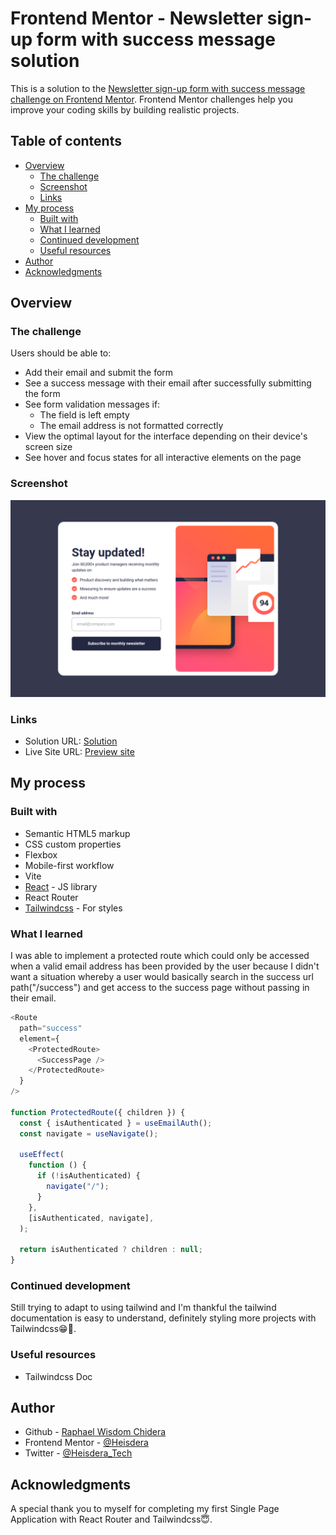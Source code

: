 # Frontend Mentor - Newsletter sign-up form with success message solution

This is a solution to the [Newsletter sign-up form with success message challenge on Frontend Mentor](https://www.frontendmentor.io/challenges/newsletter-signup-form-with-success-message-3FC1AZbNrv). Frontend Mentor challenges help you improve your coding skills by building realistic projects.

## Table of contents

- [Overview](#overview)
  - [The challenge](#the-challenge)
  - [Screenshot](#screenshot)
  - [Links](#links)
- [My process](#my-process)
  - [Built with](#built-with)
  - [What I learned](#what-i-learned)
  - [Continued development](#continued-development)
  - [Useful resources](#useful-resources)
- [Author](#author)
- [Acknowledgments](#acknowledgments)

## Overview

### The challenge

Users should be able to:

- Add their email and submit the form
- See a success message with their email after successfully submitting the form
- See form validation messages if:
  - The field is left empty
  - The email address is not formatted correctly
- View the optimal layout for the interface depending on their device's screen size
- See hover and focus states for all interactive elements on the page

### Screenshot

![Desktop preview](./public/screenshot.jpg)

### Links

- Solution URL: [Solution](https://www.frontendmentor.io/solutions/responsive-newsletter-signup-form-with-success-message-ZDyrtVyKSI)
- Live Site URL: [Preview site](https://frontend-mentor-challenge-newsletter-hazel.vercel.app/)

## My process

### Built with

- Semantic HTML5 markup
- CSS custom properties
- Flexbox
- Mobile-first workflow
- Vite
- [React](https://reactjs.org/) - JS library
- React Router
- [Tailwindcss](https://tailwindcss.com/) - For styles

### What I learned

I was able to implement a protected route which could only be accessed when a valid email address has been provided by the user because I didn't want a situation whereby a user would basically search in the success url path("/success") and get access to the success page without passing in their email.

```js
<Route
  path="success"
  element={
    <ProtectedRoute>
      <SuccessPage />
    </ProtectedRoute>
  }
/>

function ProtectedRoute({ children }) {
  const { isAuthenticated } = useEmailAuth();
  const navigate = useNavigate();
  
  useEffect(
    function () {
      if (!isAuthenticated) {
        navigate("/");
      }
    },
    [isAuthenticated, navigate],
  );

  return isAuthenticated ? children : null;
}
```

### Continued development

Still trying to adapt to using tailwind and I'm thankful the tailwind documentation is easy to understand, definitely styling more projects with Tailwindcss😁💯.

### Useful resources

- Tailwindcss Doc

## Author

- Github - [Raphael Wisdom Chidera](https://github.com/Heisdera)
- Frontend Mentor - [@Heisdera](https://www.frontendmentor.io/profile/Heisdera)
- Twitter - [@Heisdera_Tech](https://twitter.com/Heisdera_Tech)

## Acknowledgments

A special thank you to myself for completing my first Single Page Application with React Router and Tailwindcss😇.
